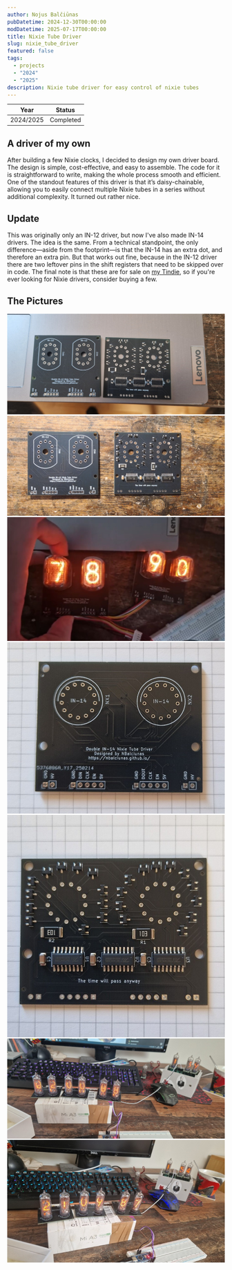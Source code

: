 ```yaml
---
author: Nojus Balčiūnas
pubDatetime: 2024-12-30T00:00:00
modDatetime: 2025-07-17T00:00:00
title: Nixie Tube Driver
slug: nixie_tube_driver
featured: false
tags:
  - projects
  - "2024"
  - "2025"
description: Nixie tube driver for easy control of nixie tubes
---
```


|   Year    |  Status   |
| :-------: | :-------: |
| 2024/2025 | Completed |

## A driver of my own

After building a few Nixie clocks, I decided to design my own driver board.
The design is simple, cost-effective, and easy to assemble.
The code for it is straightforward to write, making the whole process smooth and efficient.
One of the standout features of this driver is that it’s daisy-chainable, allowing you to easily connect multiple Nixie tubes in a series without additional complexity.
It turned out rather nice.

## Update

This was originally only an IN-12 driver, but now I've also made IN-14 drivers.
The idea is the same. From a technical standpoint, the only difference—aside from the footprint—is that the IN-14 has an extra dot, and therefore an extra pin.
But that works out fine, because in the IN-12 driver there are two leftover pins in the shift registers that need to be skipped over in code.
The final note is that these are for sale on [my Tindie](https://www.tindie.com/stores/nbalciunas/), so if you're ever looking for Nixie drivers, consider buying a few.

## The Pictures

![](../../assets/images/nixie-tube-driver/1.jpg)
![](../../assets/images/nixie-tube-driver/2.jpg)
![](../../assets/images/nixie-tube-driver/3.jpg)
![](../../assets/images/nixie-tube-driver/4.jpg)
![](../../assets/images/nixie-tube-driver/5.jpg)
![](../../assets/images/nixie-tube-driver/6.jpg)
![](../../assets/images/nixie-tube-driver/7.jpg)
